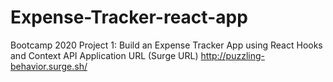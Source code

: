 # Expense-Tracker-react-app
Bootcamp 2020 Project 1: Build an Expense Tracker App using React Hooks and Context API
Application URL (Surge URL) http://puzzling-behavior.surge.sh/
